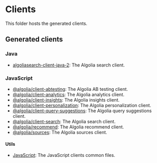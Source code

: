 # Clients

This folder hosts the generated clients.

## Generated clients

### Java

- [algoliasearch-client-java-2](./algoliasearch-client-java-2/): The Algolia search client.

### JavaScript

- [@algolia/client-abtesting](./algoliasearch-client-javascript/client-abtesting/): The Algolia AB testing client.
- [@algolia/client-analytics](./algoliasearch-client-javascript/client-analytics/): The Algolia analytics client.
- [@algolia/client-insights](./algoliasearch-client-javascript/client-insights/): The Algolia insights client.
- [@algolia/client-personalization](./algoliasearch-client-javascript/client-personalization/): The Algolia personalization client.
- [@algolia/client-query-suggestions](./algoliasearch-client-javascript/client-query-suggestions/): The Algolia query suggestions client.
- [@algolia/client-search](./algoliasearch-client-javascript/client-search/): The Algolia search client.
- [@algolia/recommend](./algoliasearch-client-javascript/recommend/): The Algolia recommend client.
- [@algolia/sources](./algoliasearch-client-javascript/client-sources/): The Algolia sources client.

#### Utils

- [JavaScript](./algoliasearch-client-javascript/client-common/): The JavaScript clients common files.
